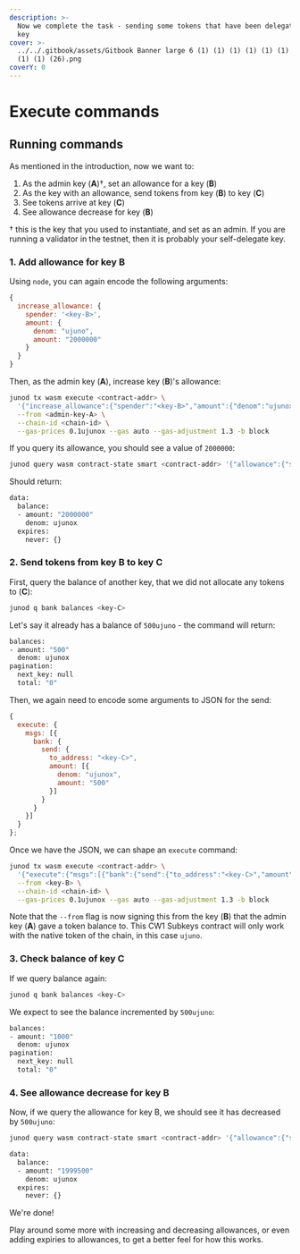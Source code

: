 ```yaml
---
description: >-
  Now we complete the task - sending some tokens that have been delegated to a
  key
cover: >-
  ../../.gitbook/assets/Gitbook Banner large 6 (1) (1) (1) (1) (1) (1) (1) (1)
  (1) (1) (26).png
coverY: 0
---
```


# Execute commands

## Running commands

As mentioned in the introduction, now we want to:

1. As the admin key (**A**)†, set an allowance for a key (**B**)
2. As the key with an allowance, send tokens from key (**B**) to key (**C**)
3. See tokens arrive at key (**C**)
4. See allowance decrease for key (**B**)

† this is the key that you used to instantiate, and set as an admin. If you are running a validator in the testnet, then it is probably your self-delegate key.

### 1. Add allowance for key B

Using `node`, you can again encode the following arguments:

```javascript
{
  increase_allowance: {
    spender: '<key-B>',
    amount: {
      denom: "ujuno",
      amount: "2000000"
    }
  }
}
```

Then, as the admin key (**A**), increase key (**B**)'s allowance:

```bash
junod tx wasm execute <contract-addr> \
  '{"increase_allowance":{"spender":"<key-B>","amount":{"denom":"ujunox","amount":"2000000"}}}' \
  --from <admin-key-A> \
  --chain-id <chain-id> \
  --gas-prices 0.1ujunox --gas auto --gas-adjustment 1.3 -b block
```

If you query its allowance, you should see a value of `2000000`:

```bash
junod query wasm contract-state smart <contract-addr> '{"allowance":{"spender":"<key-B>"}}' --chain-id <chain-id>
```

Should return:

```bash
data:
  balance:
  - amount: "2000000"
    denom: ujunox
  expires:
    never: {}
```

### 2. Send tokens from key B to key C

First, query the balance of another key, that we did not allocate any tokens to (**C**):

```bash
junod q bank balances <key-C>
```

Let's say it already has a balance of `500ujuno` - the command will return:

```bash
balances:
- amount: "500"
  denom: ujunox
pagination:
  next_key: null
  total: "0"
```

Then, we again need to encode some arguments to JSON for the send:

```javascript
{
  execute: {
    msgs: [{
      bank: {
        send: {
          to_address: "<key-C>",
          amount: [{
            denom: "ujunox",
            amount: "500"
          }]
        }
      }
    }]
  }
};
```

Once we have the JSON, we can shape an `execute` command:

```bash
junod tx wasm execute <contract-addr> \
  '{"execute":{"msgs":[{"bank":{"send":{"to_address":"<key-C>","amount":[{"denom":"ujunox","amount":"500"}]}}}]}}' \
  --from <key-B> \
  --chain-id <chain-id> \
  --gas-prices 0.1ujunox --gas auto --gas-adjustment 1.3 -b block
```

Note that the `--from` flag is now signing this from the key (**B**) that the admin key (**A**) gave a token balance to. This CW1 Subkeys contract will only work with the native token of the chain, in this case `ujuno`.

### 3. Check balance of key C

If we query balance again:

```bash
junod q bank balances <key-C>
```

We expect to see the balance incremented by `500ujuno`:

```bash
balances:
- amount: "1000"
  denom: ujunox
pagination:
  next_key: null
  total: "0"
```

### 4. See allowance decrease for key B

Now, if we query the allowance for key B, we should see it has decreased by `500ujuno`:

```bash
junod query wasm contract-state smart <contract-addr> '{"allowance":{"spender":"<key-B>"}}' --chain-id <chain-id>
```

```bash
data:
  balance:
  - amount: "1999500"
    denom: ujunox
  expires:
    never: {}
```

We're done!

Play around some more with increasing and decreasing allowances, or even adding expiries to allowances, to get a better feel for how this works.
